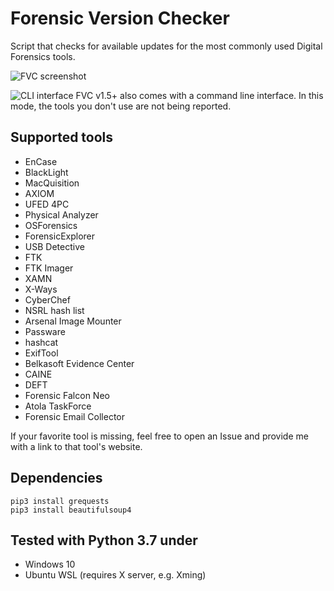 # Forensic Version Checker
Script that checks for available updates for the most commonly used Digital Forensics tools.

![FVC screenshot](https://github.com/jankais3r/Forensic-Version-Checker/blob/master/screen.png)


![CLI interface](https://github.com/jankais3r/Forensic-Version-Checker/blob/master/cli.png)
FVC v1.5+ also comes with a command line interface. In this mode, the tools you don't use are not being reported.

## Supported tools
- EnCase
- BlackLight
- MacQuisition
- AXIOM
- UFED 4PC
- Physical Analyzer
- OSForensics
- ForensicExplorer
- USB Detective
- FTK
- FTK Imager
- XAMN
- X-Ways
- CyberChef
- NSRL hash list
- Arsenal Image Mounter
- Passware
- hashcat
- ExifTool
- Belkasoft Evidence Center
- CAINE
- DEFT
- Forensic Falcon Neo
- Atola TaskForce
- Forensic Email Collector

If your favorite tool is missing, feel free to open an Issue and provide me with a link to that tool's website.

## Dependencies
```
pip3 install grequests
pip3 install beautifulsoup4
```

## Tested with Python 3.7 under
- Windows 10
- Ubuntu WSL (requires X server, e.g. Xming)
